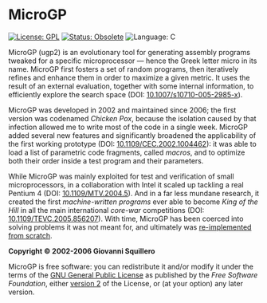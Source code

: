 MicroGP
=======

[![License: GPL](https://img.shields.io/badge/license-gpl--2.0-green.svg)](https://opensource.org/licenses/GPL-2.0)
[![Status: Obsolete](https://img.shields.io/badge/status-obsolete-red.svg)](https://github.com/squillero/microgp3)
![Language: C](https://img.shields.io/badge/language-C-blue.svg)

MicroGP (ugp2) is an evolutionary tool for generating assembly programs tweaked for a specific microprocessor — hence the Greek letter micro in its name. MicroGP first fosters a set of random programs, then iteratively refines and enhance them in order to maximize a given metric. It uses the result of an external evaluation, together with some internal information, to efficiently explore the search space (DOI: [10.1007/s10710-005-2985-x](http://dx.doi.org/10.1007/s10710-005-2985-x)).

MicroGP was developed in 2002 and maintained since 2006; the first version was codenamed *Chicken Pox*, because the isolation caused by that infection allowed me to write most of the code in a single week. MicroGP added several new features and significantly broadened the applicability of the first working prototype (DOI: [10.1109/CEC.2002.1004462](http://dx.doi.org/10.1109/CEC.2002.1004462)): it was able to load a list of parametric code fragments, called *macros*, and to optimize both their order inside a test program and their parameters. 

While MicroGP was mainly exploited for test and verification of small microprocessors, in a collaboration with Intel it scaled up tackling a real Pentium 4 (DOI: [10.1109/MTV.2004.5](http://dx.doi.org/10.1109/MTV.2004.5)). And in a far less mundane research, it created the first *machine-written programs* ever able to become *King of the Hill* in all the main international *core-war* competitions (DOI: [10.1109/TEVC.2005.856207](http://dx.doi.org/10.1109/TEVC.2005.856207)). With time, MicroGP has been coerced into solving problems it was not meant for, and ultimately was [re-implemented from scratch](https://github.com/squillero/microgp3).

**Copyright © 2002-2006 Giovanni Squillero**

MicroGP is free software: you can redistribute it and/or modify it under the terms of the [GNU General Public License](http://www.gnu.org/licenses/) as published by the *Free Software Foundation*, either [version 2](https://opensource.org/licenses/GPL-2.0) of the License, or (at your option) any later version.

